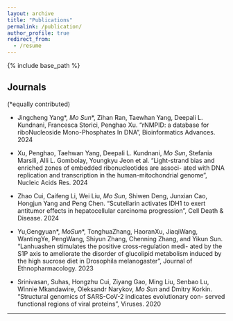 ```yaml
---
layout: archive
title: "Publications"
permalink: /publication/
author_profile: true
redirect_from:
  - /resume
---
```


{% include base_path %}

Journals
---
(*equally contributed)
* Jingcheng Yang*, *Mo Sun**, Zihan Ran, Taewhan Yang, Deepali L. Kundnani, Francesca Storici, Penghao Xu. “rNMPID: a database for riboNucleoside Mono-Phosphates In DNA”, Bioinformatics Advances. 2024
  
* Xu, Penghao, Taehwan Yang, Deepali L. Kundnani, *Mo Sun*, Stefania Marsili, Alli L. Gombolay, Youngkyu Jeon et al. “Light-strand bias and enriched zones of embedded ribonucleotides are associ- ated with DNA replication and transcription in the human-mitochondrial genome”, Nucleic Acids Res. 2024

* Zhao Cui, Caifeng Li, Wei Liu, *Mo Sun*, Shiwen Deng, Junxian Cao, Hongjun Yang and Peng Chen. “Scutellarin activates IDH1 to exert antitumor effects in hepatocellular carcinoma progression”, Cell Death & Disease. 2024

* Yu,Gengyuan*, *MoSun**, TonghuaZhang, HaoranXu, JiaqiWang, WantingYe, PengWang, Shiyun Zhang, Chenning Zhang, and Yikun Sun. “Lanhuashen stimulates the positive cross-regulation medi- ated by the S1P axis to ameliorate the disorder of glucolipid metabolism induced by the high sucrose diet in Drosophila melanogaster”, Journal of Ethnopharmacology. 2023

* Srinivasan, Suhas, Hongzhu Cui, Ziyang Gao, Ming Liu, Senbao Lu, Winnie Mkandawire, Oleksandr Narykov, *Mo Sun* and Dmitry Korkin. “Structural genomics of SARS-CoV-2 indicates evolutionary con- served functional regions of viral proteins”, Viruses. 2020

---
  

